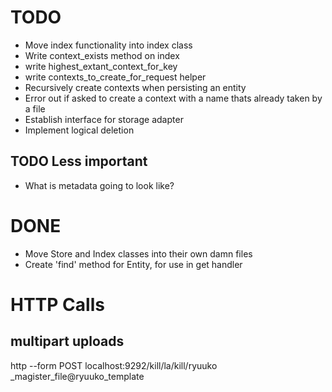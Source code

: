 # TODO
* Move index functionality into index class
* Write context_exists method on index
* write highest_extant_context_for_key
* write contexts_to_create_for_request helper
* Recursively create contexts when persisting an entity
* Error out if asked to create a context with a name thats already taken by a file
* Establish interface for storage adapter
* Implement logical deletion

## TODO Less important

* What is metadata going to look like?

# DONE
* Move Store and Index classes into their own damn files
* Create 'find' method for Entity, for use in get handler

# HTTP Calls

## multipart uploads

http --form POST localhost:9292/kill/la/kill/ryuuko _magister_file@ryuuko_template
